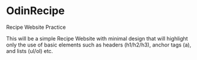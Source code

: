 # OdinRecipe
Recipe Website Practice

This will be a simple Recipe Website with minimal design that will highlight only the use of basic elements such as headers (h1/h2/h3), anchor tags (a), and lists (ul/ol) etc.